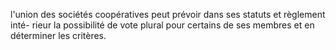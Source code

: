 l'union des sociétés coopératives peut prévoir dans ses statuts et règlement inté- rieur la possibilité de vote plural pour certains de ses membres et en déterminer les critères.
